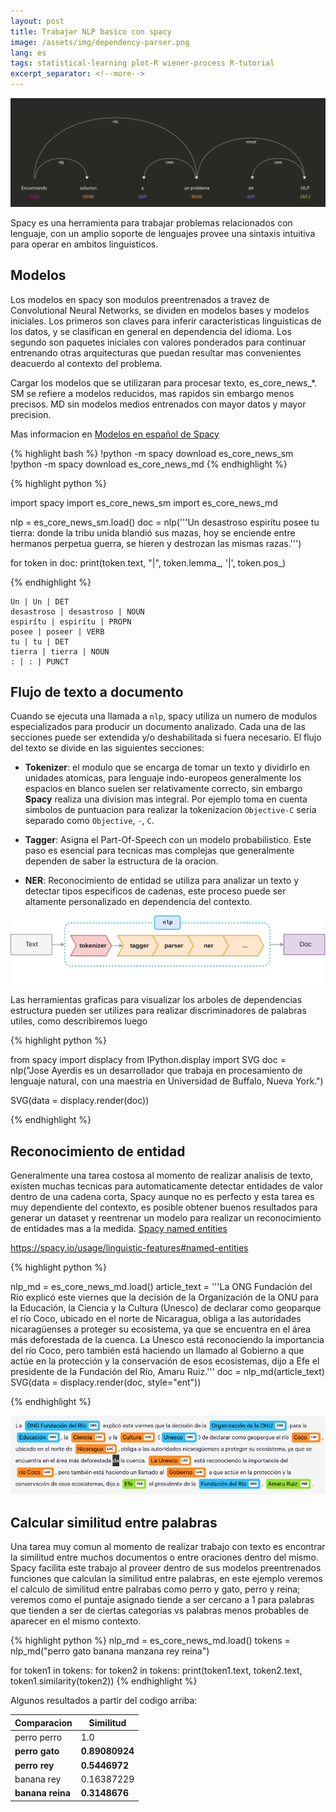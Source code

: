 ```yaml
---
layout: post
title: Trabajar NLP basico con spacy
image: /assets/img/dependency-parser.png
lang: es
tags: statistical-learning plot-R wiener-process R-tutorial
excerpt_separator: <!--more-->
---
```


<p style="text-align:center">
<img src="/assets/img/dependency-parser.png" alt = "R studio crash" width ="700"/>
</p>

Spacy es una herramienta para trabajar problemas relacionados con lenguaje, con un amplio soporte de lenguajes provee una sintaxis intuitiva para operar en ambitos linguisticos.

<!--more-->

## Modelos

Los modelos en spacy son modulos preentrenados a travez de Convolutional Neural Networks, se dividen en modelos bases y modelos iniciales. Los primeros son claves para inferir caracteristicas linguisticas de los datos, y se clasifican en general en dependencia del idioma. Los segundo son paquetes iniciales con valores ponderados para continuar entrenando otras arquitecturas que puedan resultar mas convenientes deacuerdo al contexto del problema.

Cargar los modelos que se utilizaran para procesar texto, es_core_news_*. SM se refiere a modelos reducidos, mas rapidos sin embargo menos precisos. MD sin modelos medios entrenados con mayor datos y mayor precision.

Mas informacion en [Modelos en español de Spacy](https://spacy.io/models/es)

{% highlight bash %}
!python -m spacy download es_core_news_sm
!python -m spacy download es_core_news_md
{% endhighlight %}

{% highlight python %}

import spacy
import es_core_news_sm
import es_core_news_md

nlp = es_core_news_sm.load()
doc = nlp('''Un desastroso espirítu posee tu tierra:
            donde la tribu unida blandió sus mazas,
            hoy se enciende entre hermanos perpetua guerra,
            se hieren y destrozan las mismas razas.''')

for token in doc: print(token.text, "|", token.lemma_, '|', token.pos_)

{% endhighlight %}

```
Un | Un | DET
desastroso | desastroso | NOUN
espirítu | espirítu | PROPN
posee | poseer | VERB
tu | tu | DET
tierra | tierra | NOUN
: | : | PUNCT
```

## Flujo de texto a documento

Cuando se ejecuta una llamada a `nlp`, spacy utiliza un numero de modulos especializados para producir un documento analizado. Cada una de las secciones puede ser extendida y/o deshabilitada si fuera necesario. El flujo del texto se divide en las siguientes secciones:

- **Tokenizer**: el modulo que se encarga de tomar un texto y dividirlo en unidades atomicas, para lenguaje indo-europeos generalmente los espacios en blanco suelen ser relativamente correcto, sin embargo **Spacy** realiza una division mas integral. Por ejemplo toma en cuenta simbolos de puntuacion para realizar la tokenizacion `Objective-C` seria separado como `Objective`, `-`, `C`.

- **Tagger**: Asigna el Part-Of-Speech con un modelo probabilistico. Este paso es esencial para tecnicas mas complejas que generalmente dependen de saber la estructura de la oracion.

- **NER**: Reconocimiento de entidad se utiliza para analizar un texto y detectar tipos especificos de cadenas, este proceso puede ser altamente personalizado en dependencia del contexto. 

![Spacy pipeline, flujo de texto](/assets/img/pipeline-spacy.svg)

Las herramientas graficas para visualizar los arboles de dependencias estructura pueden ser utilizes para realizar discriminadores de palabras utiles, como describiremos luego

{% highlight python %}

from spacy import displacy
from IPython.display import SVG
doc = nlp("Jose Ayerdis es un desarrollador que trabaja en procesamiento de lenguaje natural, con una maestria en Universidad de Buffalo, Nueva York.")

SVG(data = displacy.render(doc))

{% endhighlight %}

## Reconocimiento de entidad

Generalmente una tarea costosa al momento de realizar analisis de texto, existen muchas tecnicas para automaticamente detectar entidades de valor dentro de una cadena corta, Spacy aunque no es perfecto y esta tarea es muy dependiente del contexto, es posible obtener buenos resultados para generar un dataset y reentrenar un modelo para realizar un reconocimiento de entidades mas a la medida. [Spacy named entities](https://spacy.io/api/annotation#named-entities)

https://spacy.io/usage/linguistic-features#named-entities

{% highlight python %}

nlp_md = es_core_news_md.load()
article_text = '''La ONG Fundación del Río explicó este viernes que la decisión de la Organización de la ONU para la Educación, la Ciencia y la Cultura (Unesco) de declarar como geoparque el río Coco, ubicado en el norte de Nicaragua, obliga a las autoridades nicaragüenses a proteger su ecosistema, ya que se encuentra en el área más deforestada de la cuenca. La Unesco está reconociendo la importancia del río Coco, pero también está haciendo un llamado al Gobierno a que actúe en la protección y la conservación de esos ecosistemas, dijo a Efe el presidente de la Fundación del Río, Amaru Ruiz.'''
doc = nlp_md(article_text)
SVG(data = displacy.render(doc, style="ent"))

{% endhighlight %}

![Reconocimiento de entidades por parte de spacy](/assets/img/named-entity-ner.png)

## Calcular similitud entre palabras

Una tarea muy comun al momento de realizar trabajo con texto es encontrar la similitud entre muchos documentos o entre oraciones dentro del mismo. Spacy facilita este trabajo al proveer dentro de sus modelos preentrenados funciones que calculan la similitud entre palabras, en este ejemplo veremos el calculo de similitud entre palrabas como perro y gato, perro y reina; veremos como el puntaje asignado tiende a ser cercano a 1 para palabras que tienden a ser de ciertas categorias vs palabras menos probables de aparecer en el mismo contexto.

{% highlight python %}
nlp_md = es_core_news_md.load()
tokens = nlp_md("perro gato banana manzana rey reina")

for token1 in tokens:
    for token2 in tokens:
        print(token1.text, token2.text, token1.similarity(token2))
{% endhighlight %}

Algunos resultados a partir del codigo arriba:

| Comparacion      | Similitud |
| ----------- | ----------- |
| perro perro      | 1.0       |
| **perro gato**   | **0.89080924**    |
| **perro rey**   | **0.5446972**    |
| banana rey   | 0.16387229    |
| **banana reina**   | **0.3148676**    |